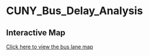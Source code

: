 # CUNY_Bus_Delay_Analysis
## Interactive Map
[Click here to view the bus lane map](https://datathlon-datavengers.github.io/CUNY_Bus_Delay_Analysis/)
